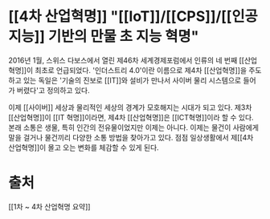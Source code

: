 # [[4차 산업혁명]] **"[[IoT]]/[[CPS]]/[[인공지능]] 기반의 만물 초 지능 혁명"**  
2016년 1월, 스위스 다보스에서 열린 제46차 세계경제포럼에서 인류의 네 번째 [[산업혁명]]이 최초로 언급되었다.
'인더스트리 4.0'이란 이름으로 제4차 [[산업혁명]]을 주도하고 있는 독일은 '기술의 진보로 [[IT]]와 설비가 만나서 사이버 물리 시스템으로 들어가 버렸다'고 정의하고 있다.  
  
이제 [[사이버]] 세상과 물리적인 세상의 경계가 모호해지는 시대가 되고 있다.
제3차 [[산업혁명]]이 [[IT 혁명]]이라면, 제4차 [[산업혁명]]은 [[ICT혁명]]이라 할 수 있다.
본래 소통은 생물, 특히 인간의 전유물이었지만 이제는 아니다.
이제는 물건이 사람에게 말을 걸거나 물건끼리 다양한 소통 방법을 찾아가고 있다.
점점 일상생활에서 제[[4차 산업혁명]]이 몰고 오는 변화를 체감할 수 있게 된다.
# 출처
[[1차 ~ 4차 산업혁명 요약]]